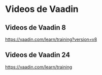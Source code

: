 # Videos de Vaadin

## Videos de Vaadin 8

https://vaadin.com/learn/training?version=v8

## Videos de Vaadin 24

https://vaadin.com/learn/training
